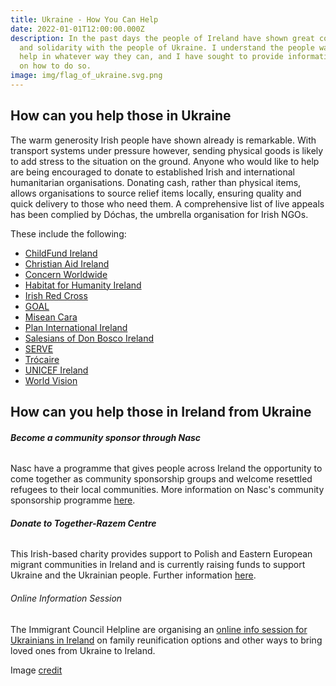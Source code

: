 ```yaml
---
title: Ukraine - How You Can Help
date: 2022-01-01T12:00:00.000Z
description: In the past days the people of Ireland have shown great compassion
  and solidarity with the people of Ukraine. I understand the people want to
  help in whatever way they can, and I have sought to provide information below
  on how to do so.
image: img/flag_of_ukraine.svg.png
---
```

## How can you help those in Ukraine

The warm generosity Irish people have shown already is remarkable. With transport systems under pressure however, sending physical goods is likely to add stress to the situation on the ground. Anyone who would like to help are being encouraged to donate to established Irish and international humanitarian organisations. Donating cash, rather than physical items, allows organisations to source relief items locally, ensuring quality and quick delivery to those who need them. A comprehensive list of live appeals has been complied by Dóchas, the umbrella organisation for Irish NGOs.

These include the following:

* [ChildFund Ireland](https://www.childfund.ie/ukraine-appeal/)
* [Christian Aid Ireland](https://www.christianaid.ie/emergencies/ukraine-crisis-appeal)
* [Concern Worldwide](https://www.concern.net/)
* [Habitat for Humanity Ireland](https://www.habitatireland.ie/ukraine/)
* [Irish Red Cross](https://www.redcross.ie/)
* [GOAL](https://www.goalglobal.org/)
* [Misean Cara](https://www.miseancara.ie/)
* [Plan International Ireland](https://www.plan.ie/?gclid=CjwKCAiApfeQBhAUEiwA7K_UHzF1tsxrlwCv-MsU6xxtnTCRfbxgvse4W5Ff0dgprIKUKzxVvRyfqRoCtgIQAvD_BwE)
* [Salesians of Don Bosco Ireland](https://www.salesiansireland.ie/)
* [SERVE](https://serve.ie/solidarity-with-ukraine/)
* [Trócaire](https://www.trocaire.org/)
* [UNICEF Ireland](https://www.unicef.ie/)
* [World Vision](https://www.worldvision.ie/support/campaign/ukraine-crisis/)

## How can you help those in Ireland from Ukraine

###### **Become a community sponsor through Nasc**

Nasc have a programme that gives people across Ireland the opportunity to come together as community sponsorship groups and welcome resettled refugees to their local communities. More information on Nasc's community sponsorship programme [here](https://nascireland.org/communitysponsorship).

###### **Donate to Together-Razem Centre**

This Irish-based charity provides support to Polish and Eastern European migrant communities in Ireland and is currently raising funds to support Ukraine and the Ukrainian people. Further information [here](https://donorbox.org/plea-for-support-to-purchase-medical-supplies-for-the-ukrainian-people).

###### Online Information Session

The Immigrant Council Helpline are organising an [online info session for Ukrainians in Ireland](https://www.immigrantcouncil.ie/news/online-information-session-immigration-options-ukrainians-ireland) on family reunification options and other ways to bring loved ones from Ukraine to Ireland.

Image [credit](https://commons.wikimedia.org/wiki/File:Flag_of_Ukraine.svg)